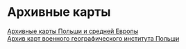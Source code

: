 # Архивные карты

[Архивные карты Польши и средней Европы](http://igrek.amzp.pl/)  
[Архив карт военного географического института Польши](http://polski.mapywig.org/)  